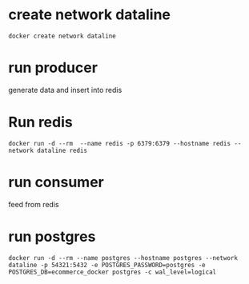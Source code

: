 # create network dataline
    docker create network dataline
# run producer
generate data and insert into redis


# Run redis
    docker run -d --rm  --name redis -p 6379:6379 --hostname redis --network dataline redis

# run consumer
feed from redis 

# run postgres
    docker run -d --rm --name postgres --hostname postgres --network dataline -p 54321:5432 -e POSTGRES_PASSWORD=postgres -e POSTGRES_DB=ecommerce_docker postgres -c wal_level=logical
